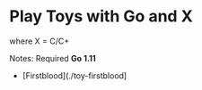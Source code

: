 # Play Toys with Go and X
where X = C/C+

Notes: Required **Go 1.11**

- [Firstblood](./toy-firstblood]

